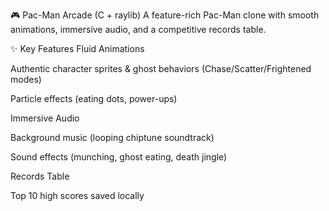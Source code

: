 🎮 Pac-Man Arcade (C + raylib)
A feature-rich Pac-Man clone with smooth animations, immersive audio, and a competitive records table.

✨ Key Features
Fluid Animations

Authentic character sprites & ghost behaviors (Chase/Scatter/Frightened modes)

Particle effects (eating dots, power-ups)

Immersive Audio

Background music (looping chiptune soundtrack)

Sound effects (munching, ghost eating, death jingle)

Records Table

Top 10 high scores saved locally

